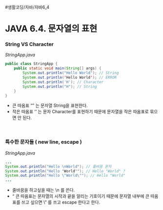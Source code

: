 #생활코딩/자바/자바6_4
# JAVA 6.4. 문자열의 표현
### String VS Character
*StringApp.java*
```java
public class StringApp {
    public static void main(String[] args) {
        System.out.println("Hello World"); // String
        System.out.println('Hello World'); // ERROR
        System.out.println('H'); // Character
        System.out.println("H"); // String
    }
}
```
- 큰 따옴표 “” 는 문자열 String을 표현한다. 
- 작은 따옴표 ‘’ 는 문자 Character를 표현하기 때문에 문자열을 작은 따옴표로 묶으면 안 된다.  
<br><br>
### 특수한 문자들 ( new line, escape )
*StringApp.java*
```java
...
System.out.println("Hello \nWorld"); // 줄바꿈 문자
System.out.println("Hello "World""); // Hello "World" ?
System.out.println("Hello \"World\""); // Hello "World"
...
```
- 줄바꿈을 하고싶을 때는 \n 를 쓴다.
- “ 큰 따옴표는 문자열의 시작과 끝을 알리는 기호이기 때문에 문자열 내부에 큰 따옴표를 쓰고 싶으면 \” 를 쓰고 escape 한다고 한다.
